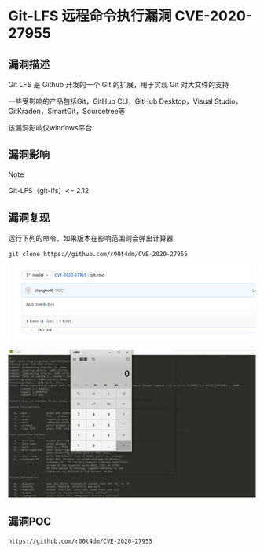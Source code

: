# Git-LFS 远程命令执行漏洞 CVE-2020-27955

## 漏洞描述

Git LFS 是 Github 开发的一个 Git 的扩展，用于实现 Git 对大文件的支持

一些受影响的产品包括Git，GitHub CLI，GitHub Desktop，Visual Studio，GitKraden，SmartGit，Sourcetree等

该漏洞影响仅windows平台

## 漏洞影响

> [!NOTE]
>
> Git-LFS（git-lfs）<= 2.12

## 漏洞复现

运行下列的命令，如果版本在影响范围则会弹出计算器

```
git clone https://github.com/r00t4dm/CVE-2020-27955
```

![](image/git-1.png)

![](image/git-2.png)

## 漏洞POC

```
https://github.com/r00t4dm/CVE-2020-27955
```

